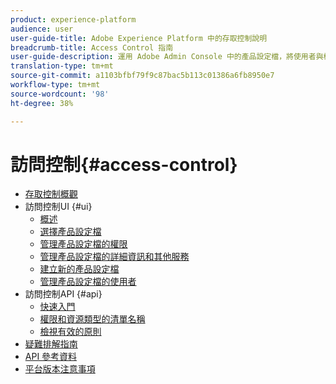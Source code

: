 ```yaml
---
product: experience-platform
audience: user
user-guide-title: Adobe Experience Platform 中的存取控制說明
breadcrumb-title: Access Control 指南
user-guide-description: 運用 Adobe Admin Console 中的產品設定檔，將使用者與權限和沙盒連結。
translation-type: tm+mt
source-git-commit: a1103bfbf79f9c87bac5b113c01386a6fb8950e7
workflow-type: tm+mt
source-wordcount: '98'
ht-degree: 38%

---
```



# 訪問控制{#access-control}

* [存取控制概觀](home.md)
* 訪問控制UI {#ui}
   * [概述](ui/overview.md)
   * [選擇產品設定檔](ui/browse.md)
   * [管理產品設定檔的權限](ui/permissions.md)
   * [管理產品設定檔的詳細資訊和其他服務](ui/details-and-services.md)
   * [建立新的產品設定檔](ui/create-profile.md)
   * [管理產品設定檔的使用者](ui/users.md)
* 訪問控制API {#api}
   * [快速入門](api/getting-started.md)
   * [權限和資源類型的清單名稱](api/permissions-and-resource-types.md)
   * [檢視有效的原則](api/effective-policies.md)
* [疑難排解指南](troubleshooting-guide.md)
* [API 參考資料](https://www.adobe.io/apis/experienceplatform/home/api-reference.html#!acpdr/swagger-specs/access-control.yaml)
* [平台版本注意事項](https://www.adobe.com/go/platform-release-notes-en)